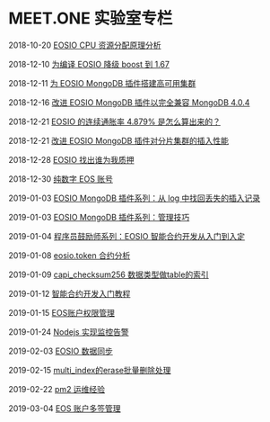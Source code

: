 # MEET.ONE 实验室专栏

2018-10-20 [EOSIO CPU 资源分配原理分析](EOSIO-CPU.md)

2018-12-10 [为编译 EOSIO 降级 boost 到 1.67](downgrade-boost-for-eosio.md)

2018-12-11 [为 EOSIO MongoDB 插件搭建高可用集群](mongodb-on-centos.md)

2018-12-16 [改进 EOSIO MongoDB 插件以完全兼容 MongoDB 4.0.4](using-mongodb4-with-eosio-mongodb-plugin.md)

2018-12-21 [EOSIO 的连续通胀率 4.879% 是怎么算出来的？](eosio-continuous-rate.md)

2018-12-21 [改进 EOSIO MongoDB 插件对分片集群的插入性能](eosio-fix-cluster-writes-for-mongodb.md)

2018-12-28 [EOSIO 找出谁为我质押](eosio-find-out-who-stakes-for-me.md)

2018-12-30 [纯数字 EOS 账号](numeric-eosio-name.md)

2019-01-03 [EOSIO MongoDB 插件系列：从 log 中找回丢失的插入记录](eosio-mongodb-plugin-find-lost-insertion-from-logs.md)

2019-01-03 [EOSIO MongoDB 插件系列：管理技巧](eosio-mongodb-plugin-management-skills.md)

2019-01-04 [程序员鼓励师系列：EOSIO 智能合约开发从入门到入定](eosio-smart-contracts-development-beginners-guide.md)

2019-01-08 [eosio.token 合约分析](eosio-smart-contract-eosio.token.md)

2019-01-09 [capi_checksum256 数据类型做table的索引](eosio-smart-contract-capi_checksum256-as-table-key.md)

2019-01-12 [智能合约开发入门教程](eosio-smart-contract-how-to-program.md)

2019-01-15 [EOS账户权限管理](eosio-account-permission-management.md)

2019-01-24 [Nodejs 实现监控告警](push-notification-to-im-using-nodejs.md)

2019-02-03 [EOSIO 数据同步](eosio-data-synchronization.md)

2019-02-15 [multi_index的erase批量删除处理](eosio-smart-contract-multi_index-erase.md)

2019-02-22 [pm2 运维经验](pm2-ops.md)

2019-03-04 [EOS 账户多签管理](eosio-multisig.md)
